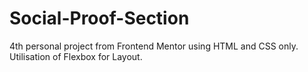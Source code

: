 # Social-Proof-Section
4th personal project from Frontend Mentor using HTML and CSS only. 
Utilisation of Flexbox for Layout. 

